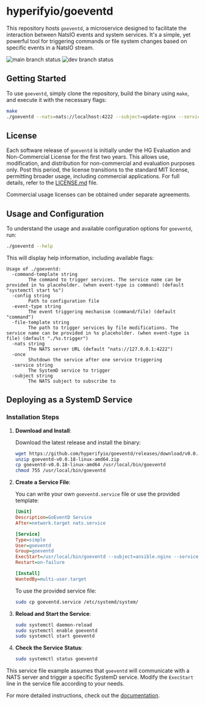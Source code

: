 # hyperifyio/goeventd

This repository hosts `goeventd`, a microservice designed to facilitate the 
interaction between NatsIO events and system services. It's a simple, yet 
powerful tool for triggering commands or file system changes based on specific 
events in a NatsIO stream.

![main branch status](https://github.com/hyperifyio/goeventd/actions/workflows/build.yml/badge.svg?branch=main)
![dev branch status](https://github.com/hyperifyio/goeventd/actions/workflows/build.yml/badge.svg?branch=dev)

## Getting Started

To use `goeventd`, simply clone the repository, build the binary using `make`, 
and execute it with the necessary flags:

```bash
make
./goeventd --nats=nats://localhost:4222 --subject=update-nginx --service=ansible-nginx.service
```

## License

Each software release of `goeventd` is initially under the HG Evaluation and 
Non-Commercial License for the first two years. This allows use, modification, 
and distribution for non-commercial and evaluation purposes only. Post this 
period, the license transitions to the standard MIT license, permitting broader
usage, including commercial applications. For full details, refer to the 
[LICENSE.md](LICENSE.md) file. 

Commercial usage licenses can be obtained under separate agreements.

## Usage and Configuration

To understand the usage and available configuration options for `goeventd`, run:

```bash
./goeventd --help
```

This will display help information, including available flags:

```
Usage of ./goeventd:
  -command-template string
        The command to trigger services. The service name can be provided in %s placeholder. (when event-type is command) (default "systemctl start %s")
  -config string
        Path to configuration file
  -event-type string
        The event triggering mechanism (command/file) (default "command")
  -file-template string
        The path to trigger services by file modifications. The service name can be provided in %s placeholder. (when event-type is file) (default "./%s.trigger")
  -nats string
        The NATS server URL (default "nats://127.0.0.1:4222")
  -once
        Shutdown the service after one service triggering
  -service string
        The SystemD service to trigger
  -subject string
        The NATS subject to subscribe to
```

## Deploying as a SystemD Service

### Installation Steps

1. **Download and Install**:

    Download the latest release and install the binary:

    ```bash
    wget https://github.com/hyperifyio/goeventd/releases/download/v0.0.18/goeventd-v0.0.18-linux-amd64.zip
    unzip goeventd-v0.0.18-linux-amd64.zip
    cp goeventd-v0.0.18-linux-amd64 /usr/local/bin/goeventd
    chmod 755 /usr/local/bin/goeventd
    ```

2. **Create a Service File**:

    You can write your own `goeventd.service` file or use the provided template:

    ```ini
    [Unit]
    Description=GoEventD Service
    After=network.target nats.service

    [Service]
    Type=simple
    User=goeventd
    Group=goeventd
    ExecStart=/usr/local/bin/goeventd --subject=ansible.nginx --service=ansible-nginx
    Restart=on-failure

    [Install]
    WantedBy=multi-user.target
    ```

    To use the provided service file:

    ```bash
    sudo cp goeventd.service /etc/systemd/system/
    ```

3. **Reload and Start the Service**:

    ```bash
    sudo systemctl daemon-reload
    sudo systemctl enable goeventd
    sudo systemctl start goeventd
    ```

4. **Check the Service Status**:

    ```bash
    sudo systemctl status goeventd
    ```

This service file example assumes that `goeventd` will communicate with a NATS 
server and trigger a specific SystemD service. Modify the `ExecStart` line in 
the service file according to your needs. 

For more detailed instructions, check out the 
[documentation](https://github.com/hyperifyio/goeventd/wiki).
